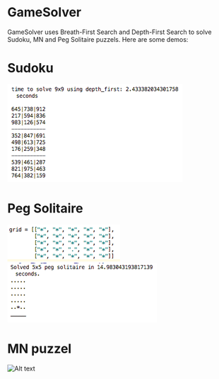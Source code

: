 # GameSolver

GameSolver uses Breath-First Search and Depth-First Search to solve Sudoku, MN and Peg Solitaire puzzels.
Here are some demos:
# Sudoku
![Alt text](sudoku.png?raw=true "Title")
# Peg Solitaire
![Alt text](peg_solitaire.png?raw=true "Title")
![Alt text](peg_solitaire2.png?raw=true "Title")
# MN puzzel
![Alt text](mn_puzzel.png?raw=true "Title")
